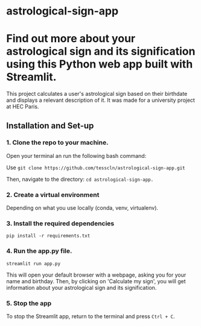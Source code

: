 # astrological-sign-app
# Find out more about your astrological sign and its signification using this Python web app built with Streamlit.

This project calculates a user's astrological sign based on their birthdate and displays a relevant description of it. It was made for a university project at HEC Paris.

## Installation and Set-up

### 1. Clone the repo to your machine. 

Open your terminal an run the following bash command:

Use ```git clone https://github.com/tesscln/astrological-sign-app.git ```

Then, navigate to the directory: ```cd astrological-sign-app.```

### 2. Create a virtual environment

Depending on what you use locally (conda, venv, virtualenv).

### 3. Install the required dependencies

```pip install -r requirements.txt```

### 4. Run the app.py file.

```streamlit run app.py```

This will open your default browser with a webpage, asking you for your name and birthday. 
Then, by clicking on 'Calculate my sign', you will get information about your astrological sign and its signification.

### 5. Stop the app

To stop the Streamlit app, return to the terminal and press ```Ctrl + C```.